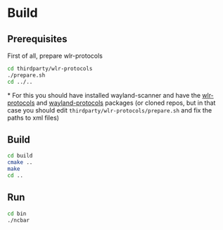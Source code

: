 # Build

## Prerequisites

First of all, prepare wlr-protocols

```sh
cd thirdparty/wlr-protocols
./prepare.sh
cd ../..
```
\* For this you should have installed wayland-scanner and have the [wlr-protocols](https://gitlab.freedesktop.org/wlroots/wlr-protocols) and [wayland-protocols](https://gitlab.freedesktop.org/wayland/wayland-protocols) packages (or cloned repos, but in that case you should edit `thirdparty/wlr-protocols/prepare.sh`  and fix the paths to xml files)

## Build

```sh
cd build
cmake ..
make
cd ..
```

## Run
```sh
cd bin
./ncbar
```
